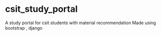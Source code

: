 # csit_study_portal
A study portal for csit students with material recommendation
Made using bootstrap , django 

